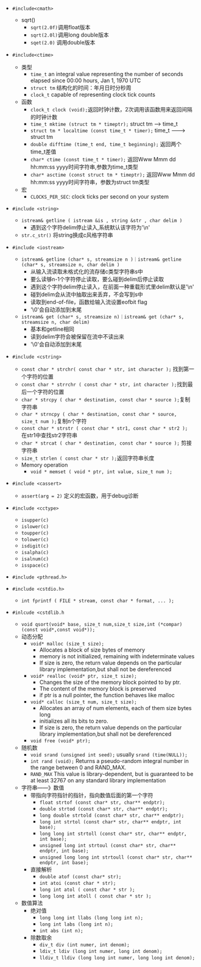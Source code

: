 * `#include<cmath>`
    * sqrt()
        * `sqrt(2.0f)`调用float版本
        * `sqrt(2.0l)`调用long double版本
        * `sqet(2.0)` 调用double版本
* `#include<ctime>`
    * 类型
        * `time_t` an integral value representing the number of seconds elapsed since 00:00 hours, Jan 1, 1970 UTC
        * `struct tm` 结构化的时间：年月日时分秒周
        * `clock_t` capable of representing clock tick counts
    * 函数
        * `clock_t clock (void);`返回时钟计数，2次调用该函数用来返回间隔的时钟计数
        * `time_t mktime (struct tm * timeptr);` struct tm --> time_t
        * `struct tm * localtime (const time_t * timer);` time_t ---> struct tm
        * `double difftime (time_t end, time_t beginning);` 返回两个time_t差值
        * `char* ctime (const time_t * timer);` 返回Www Mmm dd hh:mm:ss yyyy时间字符串,参数为time_t类型
        * `char* asctime (const struct tm * timeptr);` 返回Www Mmm dd hh:mm:ss yyyy时间字符串，参数为struct tm类型
    * 宏
        * `CLOCKS_PER_SEC`: clock ticks per second on your system

* `#include <string>`
    * `istream& getline ( istream &is , string &str , char delim )`
        * 遇到这个字符delim停止读入,系统默认该字符为'\n'
    * `str.c_str()` 将string换成c风格字符串

* `#include <iostream>`
    * `istream& getline (char* s, streamsize n )｜istream& getline (char* s, streamsize n, char delim )`  
        * 从输入流读取未格式化的流存储c类型字符串s中
        * 要么读够n-1个字符停止读取，要么碰到delim后停止读取
        * 遇到这个字符delim停止读入，在前面一种重载形式里delim默认是'\n'
        * 碰到delim会从流中抽取出来丢弃，不会写到s中
        * 读取到end-of-file，函数给输入流设置eofbit flag
        * '\0'会自动添加到末尾
    * `istream& get (char* s, streamsize n)｜istream& get (char* s, streamsize n, char delim)` 
        * 基本和getline相同
        * 读到delim字符会被保留在流中不读出来
        * '\0'会自动添加到末尾

*  `#include <cstring>`
    * `const char * strchr( const char * str, int character );` 找到第一个字符的位置
    * `const char * strrchr ( const char * str, int character );`找到最后一个字符的位置
    * `char * strcpy ( char * destination, const char * source );`复制字符串
    * `char * strncpy ( char * destination, const char * source, size_t num );`复制n个字符
    * `const char * strstr ( const char * str1, const char * str2 ); ` 在str1中查找str2字符串
    * `char * strcat ( char * destination, const char * source );` 剪接字符串
    * `size_t strlen ( const char * str );`返回字符串长度
    * Memory operation
        * `void * memset ( void * ptr, int value, size_t num );`
    

* `#include <cassert>`
    * `assert(arg = 2)` 定义的宏函数，用于debug诊断

* `#include <cctype>`
    * `isupper(c)`
    * `islower(c)`
    * `toupper(c)`
    * `tolower(c)`
    * `isdigit(c)`
    * `isalpha(c)`
    * `isalnum(c)`
    * `isspace(c)`


* `#include <pthread.h>`

* `#include <cstdio.h>`
    * `int fprintf ( FILE * stream, const char * format, ... );`

* `#inlcude <cstdlib.h`
    * `void qsort(void* base, size_t num,size_t size,int (*compar)(const void*,const void*));`
    * 动态分配
        * `void* malloc (size_t size);`
            * Allocates a block of size bytes of memory
            * memory is not initialized, remaining with indeterminate values
            * If size is zero, the return value depends on the particular library implementation,but shall not be dereferenced
        * `void* realloc (void* ptr, size_t size);`
            * Changes the size of the memory block pointed to by ptr.
            * The content of the memory block is preserved 
            * if ptr is a null pointer, the function behaves like malloc
        * `void* calloc (size_t num, size_t size);`
            * Allocates an array of num elements, each of them size bytes long
            * initializes all its bits to zero.
            * If size is zero, the return value depends on the particular library implementation,but shall not be dereferenced
        * `void free (void* ptr);`
    * 随机数
        * `void srand (unsigned int seed);` usually `srand (time(NULL));`
        * `int rand (void);`
        Returns a pseudo-random integral number in the range between 0 and RAND_MAX.
        * `RAND_MAX`
        This value is library-dependent, but is guaranteed to be at least 32767 on any standard library implementation
    * 字符串——》数值
        * 带指向字符指针的指针，指向数值后面的第一个字符
            * `float strtof (const char* str, char** endptr);`
            * `double strtod (const char* str, char** endptr);`
            * `long double strtold (const char* str, char** endptr);`
            * `long int strtol (const char* str, char** endptr, int base);`
            * `long long int strtoll (const char* str, char** endptr, int base);`
            * `unsigned long int strtoul (const char* str, char** endptr, int base);`
            * `unsigned long long int strtoull (const char* str, char** endptr, int base);`
        * 直接解析
            * `double atof (const char* str);`
            * `int atoi (const char * str);`
            * `long int atol ( const char * str );`
            * `long long int atoll ( const char * str );`
    * 数值算法
        * 绝对值
            * `long long int llabs (long long int n);`
            * `long int labs (long int n);`
            * `int abs (int n);`
        * 除数取余
            * `div_t div (int numer, int denom);`
            * `ldiv_t ldiv (long int numer, long int denom);`
            * `lldiv_t lldiv (long long int numer, long long int denom);`